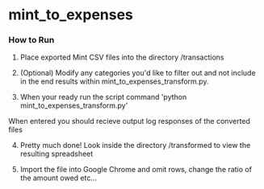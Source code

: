 # mint_to_expenses

### How to Run
1. Place exported Mint CSV files into the directory /transactions

2. (Optional) Modify any categories you'd like to filter out and not include in the end results
within mint_to_expenses_transform.py. 

3. When your ready run the script command
'python mint_to_expenses_transform.py'

When entered you should recieve output log responses of the converted files

4. Pretty much done! Look inside the directory /transformed to view the resulting spreadsheet

5. Import the file into Google Chrome and omit rows, change the ratio of the amount owed etc...


